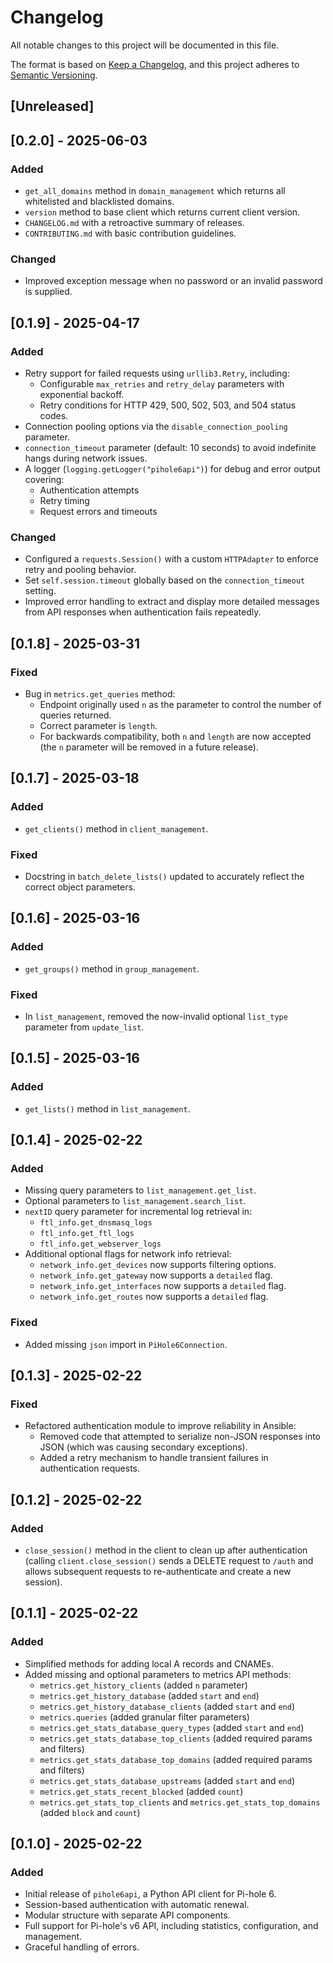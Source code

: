 # Changelog

All notable changes to this project will be documented in this file.

The format is based on [Keep a Changelog](https://keepachangelog.com/en/1.0.0/), and this project adheres to [Semantic Versioning](https://semver.org/spec/v2.0.0.html).

## [Unreleased]

## [0.2.0] - 2025-06-03

### Added

- `get_all_domains` method in `domain_management` which returns all whitelisted and blacklisted domains.
- `version` method to base client which returns current client version. 
- `CHANGELOG.md` with a retroactive summary of releases.
- `CONTRIBUTING.md` with basic contribution guidelines.

### Changed

- Improved exception message when no password or an invalid password is supplied.

## [0.1.9] - 2025-04-17

### Added

- Retry support for failed requests using `urllib3.Retry`, including:
  - Configurable `max_retries` and `retry_delay` parameters with exponential backoff.
  - Retry conditions for HTTP 429, 500, 502, 503, and 504 status codes.
- Connection pooling options via the `disable_connection_pooling` parameter.
- `connection_timeout` parameter (default: 10 seconds) to avoid indefinite hangs during network issues.
- A logger (`logging.getLogger("pihole6api")`) for debug and error output covering:
  - Authentication attempts
  - Retry timing
  - Request errors and timeouts

### Changed

- Configured a `requests.Session()` with a custom `HTTPAdapter` to enforce retry and pooling behavior.
- Set `self.session.timeout` globally based on the `connection_timeout` setting.
- Improved error handling to extract and display more detailed messages from API responses when authentication fails repeatedly.

## [0.1.8] - 2025-03-31

### Fixed

- Bug in `metrics.get_queries` method:
  - Endpoint originally used `n` as the parameter to control the number of queries returned.
  - Correct parameter is `length`.
  - For backwards compatibility, both `n` and `length` are now accepted (the `n` parameter will be removed in a future release).

## [0.1.7] - 2025-03-18

### Added

- `get_clients()` method in `client_management`.

### Fixed

- Docstring in `batch_delete_lists()` updated to accurately reflect the correct object parameters.

## [0.1.6] - 2025-03-16

### Added

- `get_groups()` method in `group_management`.

### Fixed

- In `list_management`, removed the now-invalid optional `list_type` parameter from `update_list`.

## [0.1.5] - 2025-03-16

### Added

- `get_lists()` method in `list_management`.

## [0.1.4] - 2025-02-22

### Added

- Missing query parameters to `list_management.get_list`.
- Optional parameters to `list_management.search_list`.
- `nextID` query parameter for incremental log retrieval in:
  - `ftl_info.get_dnsmasq_logs`
  - `ftl_info.get_ftl_logs`
  - `ftl_info.get_webserver_logs`
- Additional optional flags for network info retrieval:
  - `network_info.get_devices` now supports filtering options.
  - `network_info.get_gateway` now supports a `detailed` flag.
  - `network_info.get_interfaces` now supports a `detailed` flag.
  - `network_info.get_routes` now supports a `detailed` flag.

### Fixed

- Added missing `json` import in `PiHole6Connection`.

## [0.1.3] - 2025-02-22

### Fixed

- Refactored authentication module to improve reliability in Ansible:
  - Removed code that attempted to serialize non-JSON responses into JSON (which was causing secondary exceptions).
  - Added a retry mechanism to handle transient failures in authentication requests.

## [0.1.2] - 2025-02-22

### Added

- `close_session()` method in the client to clean up after authentication (calling `client.close_session()` sends a DELETE request to `/auth` and allows subsequent requests to re-authenticate and create a new session).

## [0.1.1] - 2025-02-22

### Added

- Simplified methods for adding local A records and CNAMEs.
- Added missing and optional parameters to metrics API methods:
  - `metrics.get_history_clients` (added `n` parameter)
  - `metrics.get_history_database` (added `start` and `end`)
  - `metrics.get_history_database_clients` (added `start` and `end`)
  - `metrics.queries` (added granular filter parameters)
  - `metrics.get_stats_database_query_types` (added `start` and `end`)
  - `metrics.get_stats_database_top_clients` (added required params and filters)
  - `metrics.get_stats_database_top_domains` (added required params and filters)
  - `metrics.get_stats_database_upstreams` (added `start` and `end`)
  - `metrics.get_stats_recent_blocked` (added `count`)
  - `metrics.get_stats_top_clients` and `metrics.get_stats_top_domains` (added `block` and `count`)

## [0.1.0] - 2025-02-22

### Added
- Initial release of `pihole6api`, a Python API client for Pi-hole 6.
- Session-based authentication with automatic renewal.
- Modular structure with separate API components.
- Full support for Pi-hole's v6 API, including statistics, configuration, and management.
- Graceful handling of errors.